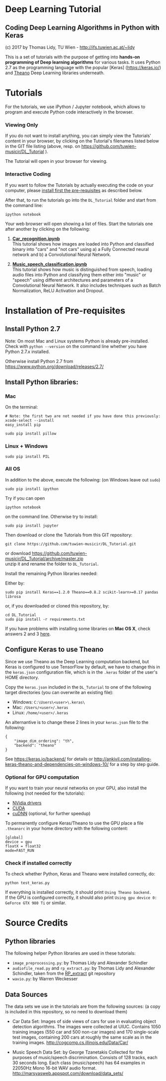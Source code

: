 # Deep Learning Tutorial
## Coding Deep Learning Algorithms in Python with Keras

(c) 2017 by Thomas Lidy, TU Wien - http://ifs.tuwien.ac.at/~lidy

This is a set of tutorials with the purpose of getting into <b>hands-on programming of Deep learning algorithms</b> for
various tasks.
It uses Python 2.7 as the programming language with the popular [Keras] (https://keras.io/) and [Theano](http://deeplearning.net/software/theano/) Deep Learning libraries underneath.

# Tutorials

For the tutorials, we use iPython / Jupyter notebook, which allows to program and execute Python code interactively in the browser.

### Viewing Only

If you do not want to install anything, you can simply view the Tutorials' content in your browser, by clicking on
the Tutorial's filenames listed below in the GIT file listing (above, resp. on https://github.com/tuwien-musicir/DL_Tutorial ).

The Tutorial will open in your browser for viewing.

### Interactive Coding

If you want to follow the Tutorials by actually executing the code on your computer, please [install first the pre-requisites](#installation-of-pre-requisites) as described below.

After that, to run the tutorials go into the `DL_Tutorial` folder and start from the command line:

`ipython notebook`

Your web browser will open showing a list of files. Start the tutorials one after another by clicking on the following:

1. <b>[Car_recognition.ipynb](Car_recognition.ipynb)</b><br/>
   This tutorial shows how images are loaded into Python and classified binary into "cars" and "not cars" using
   a) a Fully Connected neural network and b) a Convolutional Neural Network.

2. <b>[Music_speech_classification.ipynb](Music_speech_classification.ipynb)</b><br/>
   This tutorial shows how music is distinguished from speech, loading audio files into Python and classifying them either into "music" or "speech" using different architectures and parameters of a Convolutional Neural Network. It also includes techniques such as Batch Normalization,
   ReLU Activation and Dropout.


# Installation of Pre-requisites

## Install Python 2.7

Note: On most Mac and Linux systems Python is already pre-installed. Check with `python --version` on the command line whether you have Python 2.7.x installed.

Otherwise install Python 2.7 from https://www.python.org/download/releases/2.7/

## Install Python libraries:

### Mac 

On the terminal:

```
# Note: the first two are not needed if you have done this previously:
xcode-select --install
easy_install pip 

sudo pip install pillow
```

### Linux + Windows
```
sudo pip install PIL
```

### All OS
In addition to the above, execute the following: (on Windows leave out `sudo`)
```
sudo pip install ipython
```

Try if you can open 
```
ipython notebook
```
on the command line. Otherwise try to install:
```
sudo pip install jupyter
```

Then download or clone the Tutorials from this GIT repository:

```
git clone https://github.com/tuwien-musicir/DL_Tutorial.git
```
or download https://github.com/tuwien-musicir/DL_Tutorial/archive/master.zip <br/>
unzip it and rename the folder to `DL_Tutorial`.

Install the remaining Python libraries needed:

Either by:

```
sudo pip install Keras==1.2.0 Theano==0.8.2 scikit-learn>=0.17 pandas librosa
```

or, if you downloaded or cloned this repository, by:

```
cd DL_Tutorial
sudo pip install -r requirements.txt
```

If you have problems with installing some libraries on **Mac OS X**, check answers 2 and 3 [here](http://stackoverflow.com/questions/29485741/unable-to-upgrade-python-six-package-in-mac-osx-10-10-2).

## Configure Keras to use Theano

Since we use Theano as the Deep Learning computation backend, but Keras is configured to use TensorFlow by default, we have to change this in the `keras.json` configuration file, which is in the `.keras` folder of the user's HOME directory.

Copy the `keras.json` included in the `DL_Tutorial` to one of the following target directories (you can overwrite an existing file):

* Windows: `C:\Users\<user>\.keras\`
* Mac: `/Users/<user>/.keras`
* Linux: `/home/<user>/.keras`

An alternantive is to change these 2 lines in your `keras.json` file to the following:
```
{
    "image_dim_ordering": "th",
    "backend": "theano"
}
```

See https://keras.io/backend/ for details or http://ankivil.com/installing-keras-theano-and-dependencies-on-windows-10/ for a step by step guide.

### Optional for GPU computation

If you want to train your neural networks on your GPU, also install the following (not needed for the tutorials):

* [NVidia drivers](http://www.nvidia.com/Download/index.aspx?lang=en-us)
* [CUDA](https://developer.nvidia.com/cuda-downloads)
* [cuDNN](https://developer.nvidia.com/cudnn) (optional, for further speedup)

To permanently configure Keras/Theano to use the GPU place a file `.theanorc` in your home directory with the following content:

```
[global]
device = gpu
floatX = float32
mode=FAST_RUN
```

### Check if installed correctly

To check whether Python, Keras and Theano were installed correctly, do:

`
python test_keras.py
`

If everything is installed correctly, it should print `Using Theano backend.`<br/>
If the GPU is configured correctly, it should also print `Using gpu device 0: GeForce GTX 980 Ti` or similar.



# Source Credits

## Python libraries

The following helper Python libraries are used in these tutorials:

* `image_preprocessing.py`: by Thomas Lidy and Alexander Schindler
* `audiofile_read.py` and `rp_extract.py`: by Thomas Lidy and Alexander Schindler, taken from the [RP_extract](https://github.com/tuwien-musicir/rp_extract) git repository
* `wavio.py`: by Warren Weckesser

## Data Sources

The data sets we use in the tutorials are from the following sources: (a copy is included in this repository, so no need to download them)

* Car Data Set:
Images of side views of cars for use in evaluating object detection algorithms. The images were collected at UIUC. Contains 1050 training images (550 car and 500 non-car images) and 170 single-scale test images, containing 200 cars at roughly the same scale as in the training images.
http://cogcomp.cs.illinois.edu/Data/Car/

* Music Speech Data Set:
by George Tzanetakis
Collected for the purposes of music/speech discrimination. Consists of 128 tracks, each 30 seconds long. Each class (music/speech) has 64 examples in 22050Hz Mono 16-bit WAV audio format.
http://marsyasweb.appspot.com/download/data_sets/